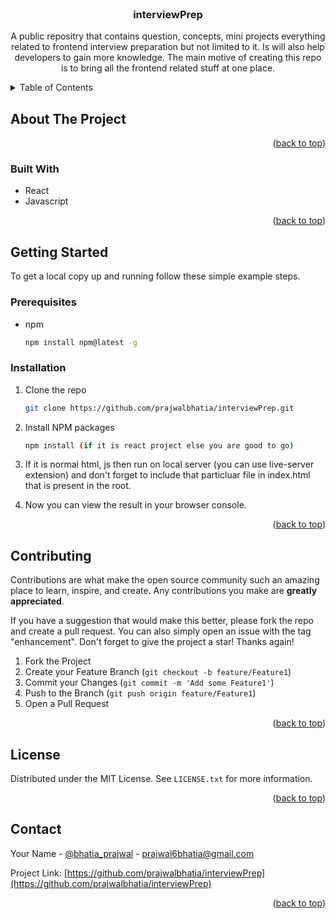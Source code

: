 <!-- PROJECT LOGO -->
<br />
<div align="center">

<h3 align="center">interviewPrep</h3>

  <p align="center">
    A public repositry that contains question, concepts, mini projects everything related to frontend interview preparation but not limited to it. Is will    also help developers to gain more knowledge. 
   The main motive of creating this repo is to bring all the frontend related stuff at one place.
    <br />
  </p>
</div>



<!-- TABLE OF CONTENTS -->
<details>
  <summary>Table of Contents</summary>
  <ol>
    <li>
      <a href="#about-the-project">About The Project</a>
      <ul>
        <li><a href="#built-with">Built With</a></li>
      </ul>
    </li>
    <li>
      <a href="#getting-started">Getting Started</a>
      <ul>
        <li><a href="#prerequisites">Prerequisites</a></li>
        <li><a href="#installation">Installation</a></li>
      </ul>
    </li>
    <li><a href="#contributing">Contributing</a></li>
    <li><a href="#contact">Contact</a></li>
  </ol>
</details>



<!-- ABOUT THE PROJECT -->
## About The Project

<p align="right">(<a href="#readme-top">back to top</a>)</p>



### Built With

* React
* Javascript

<p align="right">(<a href="#readme-top">back to top</a>)</p>



<!-- GETTING STARTED -->
## Getting Started

To get a local copy up and running follow these simple example steps.

### Prerequisites

* npm
  ```sh
  npm install npm@latest -g
  ```

### Installation

1. Clone the repo
   ```sh
   git clone https://github.com/prajwalbhatia/interviewPrep.git
   ```
2. Install NPM packages
   ```sh
   npm install (if it is react project else you are good to go)
   ```
3. If it is normal html, js then run on local server (you can use live-server extension) and don't forget to include that particluar file in index.html
that is present in the root.

4. Now you can view the result in your browser console.

<p align="right">(<a href="#readme-top">back to top</a>)</p>


<!-- CONTRIBUTING -->
## Contributing

Contributions are what make the open source community such an amazing place to learn, inspire, and create. Any contributions you make are **greatly appreciated**.

If you have a suggestion that would make this better, please fork the repo and create a pull request. You can also simply open an issue with the tag "enhancement".
Don't forget to give the project a star! Thanks again!

1. Fork the Project
2. Create your Feature Branch (`git checkout -b feature/Feature1`)
3. Commit your Changes (`git commit -m 'Add some Feature1'`)
4. Push to the Branch (`git push origin feature/Feature1`)
5. Open a Pull Request

<p align="right">(<a href="#readme-top">back to top</a>)</p>



<!-- LICENSE -->
## License

Distributed under the MIT License. See `LICENSE.txt` for more information.

<p align="right">(<a href="#readme-top">back to top</a>)</p>



<!-- CONTACT -->
## Contact

Your Name - [@bhatia_prajwal](https://twitter.com/bhatia_prajwal) - prajwal6bhatia@gmail.com

Project Link: [https://github.com/prajwalbhatia/interviewPrep](https://github.com/prajwalbhatia/interviewPrep)

<p align="right">(<a href="#readme-top">back to top</a>)</p>



<!-- MARKDOWN LINKS & IMAGES -->
<!-- https://www.markdownguide.org/basic-syntax/#reference-style-links -->
[contributors-shield]: https://img.shields.io/github/contributors/prajwalbhatia/interviewPrep.svg?style=for-the-badge
[contributors-url]: https://github.com/prajwalbhatia/interviewPrep/graphs/contributors
[forks-shield]: https://img.shields.io/github/forks/prajwalbhatia/interviewPrep.svg?style=for-the-badge
[forks-url]: https://github.com/prajwalbhatia/interviewPrep/network/members
[stars-shield]: https://img.shields.io/github/stars/prajwalbhatia/interviewPrep.svg?style=for-the-badge
[stars-url]: https://github.com/prajwalbhatia/interviewPrep/stargazers
[issues-shield]: https://img.shields.io/github/issues/prajwalbhatia/interviewPrep.svg?style=for-the-badge
[issues-url]: https://github.com/prajwalbhatia/interviewPrep/issues
[linkedin-shield]: https://img.shields.io/badge/-LinkedIn-black.svg?style=for-the-badge&logo=linkedin&colorB=555
[linkedin-url]: https://linkedin.com/in/prajwalbhatia

